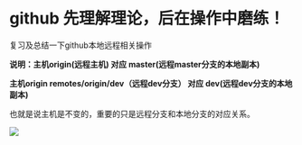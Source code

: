 # github 先理解理论，后在操作中磨练！
复习及总结一下github本地远程相关操作


 **说明：主机origin(远程主机) 对应 master(远程master分支的本地副本)**
 
 **主机origin  remotes/origin/dev（远程dev分支） 对应 dev(远程dev分支的本地副本)**
 
   也就是说主机是不变的，重要的只是远程分支和本地分支的对应关系。
 
 
 
 ![](https://jhonjrg.github.io/github/Picture/IPerror.png)
